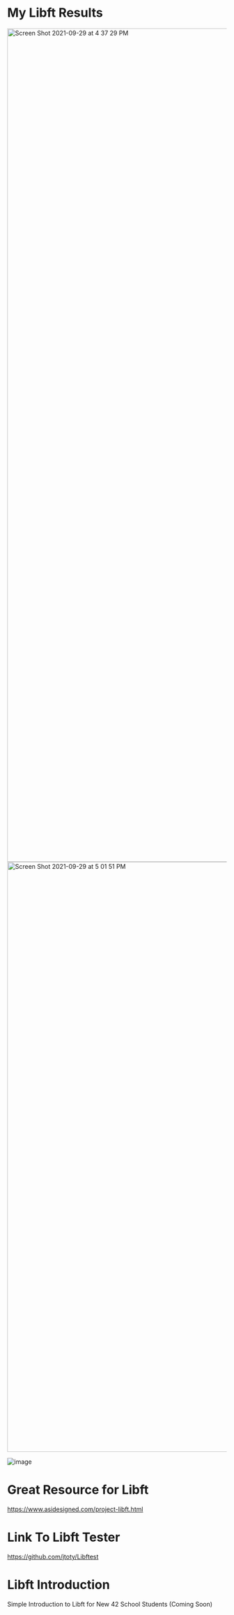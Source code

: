 # My Libft Results

<img width="1914" alt="Screen Shot 2021-09-29 at 4 37 29 PM" src="https://user-images.githubusercontent.com/58959408/135222374-f35ff7a5-b4d5-4d96-89a7-9d8b94cd3ba4.png">
<img width="1355" alt="Screen Shot 2021-09-29 at 5 01 51 PM" src="https://user-images.githubusercontent.com/58959408/135223336-19e44567-124d-455c-b8e6-07cf16f18d9c.png"> 

![image](https://user-images.githubusercontent.com/58959408/150704272-0d7b454d-2872-4695-aade-e5bc9c3b79aa.jpg)

# Great Resource for Libft

https://www.asidesigned.com/project-libft.html 

# Link To Libft Tester
https://github.com/jtoty/Libftest 

# Libft Introduction
Simple Introduction to Libft for New 42 School Students (Coming Soon)
